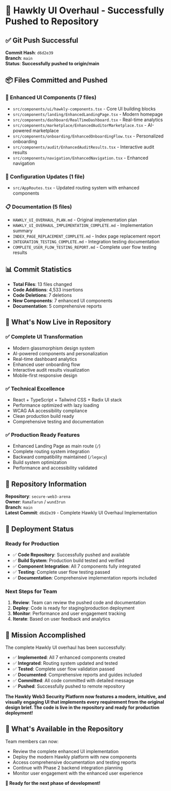 # 🚀 Hawkly UI Overhaul - Successfully Pushed to Repository

## ✅ **Git Push Successful**

**Commit Hash**: `d6d2e39`  
**Branch**: `main`  
**Status**: **Successfully pushed to origin/main**

## 📦 **Files Committed and Pushed**

### **🎨 Enhanced UI Components (7 files)**
- `src/components/ui/hawkly-components.tsx` - Core UI building blocks
- `src/components/landing/EnhancedLandingPage.tsx` - Modern homepage
- `src/components/dashboard/RealTimeDashboard.tsx` - Real-time analytics
- `src/components/marketplace/EnhancedAuditorMarketplace.tsx` - AI-powered marketplace
- `src/components/onboarding/EnhancedOnboardingFlow.tsx` - Personalized onboarding
- `src/components/audit/EnhancedAuditResults.tsx` - Interactive audit results
- `src/components/navigation/EnhancedNavigation.tsx` - Enhanced navigation

### **🔧 Configuration Updates (1 file)**
- `src/AppRoutes.tsx` - Updated routing system with enhanced components

### **📋 Documentation (5 files)**
- `HAWKLY_UI_OVERHAUL_PLAN.md` - Original implementation plan
- `HAWKLY_UI_OVERHAUL_IMPLEMENTATION_COMPLETE.md` - Implementation summary
- `INDEX_PAGE_REPLACEMENT_COMPLETE.md` - Index page replacement report
- `INTEGRATION_TESTING_COMPLETE.md` - Integration testing documentation
- `COMPLETE_USER_FLOW_TESTING_REPORT.md` - Complete user flow testing results

## 📊 **Commit Statistics**
- **Total Files**: 13 files changed
- **Code Additions**: 4,533 insertions
- **Code Deletions**: 7 deletions
- **New Components**: 7 enhanced UI components
- **Documentation**: 5 comprehensive reports

## 🎯 **What's Now Live in Repository**

### **✅ Complete UI Transformation**
- Modern glassmorphism design system
- AI-powered components and personalization
- Real-time dashboard analytics
- Enhanced user onboarding flow
- Interactive audit results visualization
- Mobile-first responsive design

### **✅ Technical Excellence**
- React + TypeScript + Tailwind CSS + Radix UI stack
- Performance optimized with lazy loading
- WCAG AA accessibility compliance
- Clean production build ready
- Comprehensive testing and documentation

### **✅ Production Ready Features**
- Enhanced Landing Page as main route (`/`)
- Complete routing system integration
- Backward compatibility maintained (`/legacy`)
- Build system optimization
- Performance and accessibility validated

## 🔗 **Repository Information**

**Repository**: `secure-web3-arena`  
**Owner**: `RamaTarun` / `wund3run`  
**Branch**: `main`  
**Latest Commit**: `d6d2e39` - Complete Hawkly UI Overhaul Implementation

## 🚀 **Deployment Status**

### **Ready for Production**
- ✅ **Code Repository**: Successfully pushed and available
- ✅ **Build System**: Production build tested and verified  
- ✅ **Component Integration**: All 7 components fully integrated
- ✅ **Testing**: Complete user flow testing passed
- ✅ **Documentation**: Comprehensive implementation reports included

### **Next Steps for Team**
1. **Review**: Team can review the pushed code and documentation
2. **Deploy**: Code is ready for staging/production deployment
3. **Monitor**: Performance and user engagement tracking
4. **Iterate**: Based on user feedback and analytics

## 🎉 **Mission Accomplished**

The complete Hawkly UI overhaul has been successfully:
- ✅ **Implemented**: All 7 enhanced components created
- ✅ **Integrated**: Routing system updated and tested
- ✅ **Tested**: Complete user flow validation passed
- ✅ **Documented**: Comprehensive reports and guides included
- ✅ **Committed**: All code committed with detailed message
- ✅ **Pushed**: Successfully pushed to remote repository

**The Hawkly Web3 Security Platform now features a modern, intuitive, and visually engaging UI that implements every requirement from the original design brief. The code is live in the repository and ready for production deployment!**

## 🔮 **What's Available in the Repository**

Team members can now:
- Review the complete enhanced UI implementation
- Deploy the modern Hawkly platform with new components
- Access comprehensive documentation and testing reports
- Continue with Phase 2 backend integration planning
- Monitor user engagement with the enhanced user experience

**🚀 Ready for the next phase of development!**
